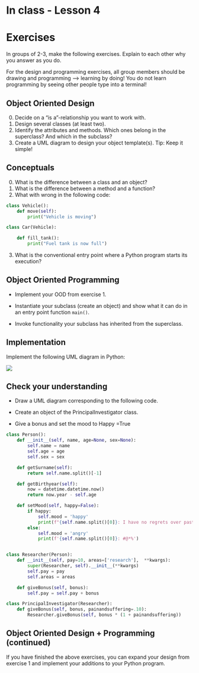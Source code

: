 # In class - Lesson 4 #
# Exercises #
In groups of 2-3, make the following exercises.
Explain to each other why you answer as you do.

For the design and programming exercises, all group members should be drawing and programming --> learning by doing! You do not learn programming by seeing other people type into a terminal!

## Object Oriented Design ##

0. Decide on a “is a”-relationship you want to work with.
1. Design several classes (at least two).
2. Identify the attributes and methods. Which ones belong in the superclass? And which in the subclass?
3. Create a UML diagram to design your object template(s).
Tip: Keep it simple!

## Conceptuals ##
0. What is the difference between a class and an object?
1. What is the difference between a method and a function?
2. What with wrong in the following code:

```py
class Vehicle():
    def move(self):
    	print("Vehicle is moving")

class Car(Vehicle):

    def fill_tank():
        print("Fuel tank is now full")

```
3. What is the conventional entry point where a Python program starts its execution?


## Object Oriented Programming ##

* Implement your OOD from exercise 1.

* Instantiate your subclass (create an object) and show what it can do in an entry point function `main()`.

* Invoke functionality your subclass has inherited from the superclass.

## Implementation

Implement the following UML diagram in Python:

![](https://i.imgur.com/v3AfgwE.png)

## Check your understanding ##

* Draw a UML diagram corresponding to the following code.

* Create an object of the PrincipalInvestigator class.

* Give a bonus and set the mood to Happy =True

``` py
class Person():
    def __init__(self, name, age=None, sex=None):
        self.name = name
        self.age = age
        self.sex = sex

    def getSurname(self):
        return self.name.split()[-1]

    def getBirthyear(self):
        now = datetime.datetime.now()
        return now.year - self.age

    def setMood(self, happy=False):
        if happy:
            self.mood = 'happy'
            print(f"{self.name.split()[0]}: I have no regrets over past mistakes")
        else:
            self.mood = 'angry'
            print(f'{self.name.split()[0]}: #@*%')


class Researcher(Person):
    def __init__(self, pay=10, areas=['research'],  **kwargs):
        super(Researcher, self).__init__(**kwargs)
        self.pay = pay
        self.areas = areas

    def giveBonus(self, bonus):
        self.pay = self.pay + bonus

class PrincipalInvestigator(Researcher):
    def giveBonus(self, bonus, painandsuffering=.10):
        Researcher.giveBonus(self, bonus * (1 + painandsuffering))
```


## Object Oriented Design + Programming (continued) ##
If you have finished the above exercises, you can expand your design from exercise 1 and implement your additions to your Python program.
